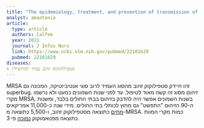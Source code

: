 ```yaml
---
title: "The epidemiology, treatment, and prevention of transmission of methicillin-resistant Staphylococcus aureus"
analyst: amantonio
article:
  type: article
  authors: Calfee
  year: 2011
  journal: J Infus Nurs
  link: https://www.ncbi.nlm.nih.gov/pubmed/22101629
  pubmed: 22101629
diseases:
- סטפילוקוקוס זהוב עמיד למתיצילין
---
```


MRSA זהו חיידק סטפילוקוק זהוב מהסוג העמיד לרוב סוגי אנטיביוטיקה, המכונה גם superbug. זיהום מסוג זה קשה מאוד לטיפול. עד לפני שנות השמונים כמעט ולא נרשמו מקרי MRSA, בשנות השמונים אפשר היה להדבק בזיהום בבתי החולים בלבד, ומשנות ה-90 הזיהום "התפשט" גם מחוץ לכותלי בתי החולים.
מידי שנה כ-11,000 אמריקאים [מתים](https://www.ncbi.nlm.nih.gov/pmc/articles/PMC2876761) כתוצאה מסטפילוקוק זהוב, ו-5,500 כתוצאה מ-MRSA. כמות מקרי המוות כתוצאה מפנואמוקוק [נמוכה](https://www.cdc.gov/abcs/reports-findings/survreports/spneu15.html) פי 3.

